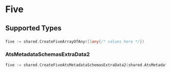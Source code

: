 # Five


## Supported Types

### 

```go
five := shared.CreateFiveArrayOfAny([]any{/* values here */})
```

### AtsMetadataSchemasExtraData2

```go
five := shared.CreateFiveAtsMetadataSchemasExtraData2(shared.AtsMetadataSchemasExtraData2{/* values here */})
```

